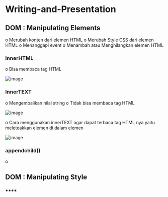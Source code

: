 # Writing-and-Presentation
## **DOM : Manipulating Elements**
o Merubah konten dari elemen HTML
o Merubah Style CSS dari elemen HTML
o Menanggapi event
o Menambah atau Menghilangkan elemen HTML

### **InnerHTML**
o Bisa membaca tag HTML

![image](https://user-images.githubusercontent.com/85721113/193392926-e45861cf-ccdf-4c57-9d61-f36470c8c253.png)

### **InnerTEXT**
o Mengembalikan nilai string
o Tidak bisa membaca tag HTML

![image](https://user-images.githubusercontent.com/85721113/193392971-0a6635c8-c22a-4ec0-9018-ed6970d56843.png)

o Cara menggunakan innerTEXT agar dapat terbaca tag HTML nya yaitu meleteakkan elemen di dalam elemen

![image](https://user-images.githubusercontent.com/85721113/193393037-90ee21f5-3a43-471a-801c-3692199d3b6d.png)

### **appendchild()**
o 

## **DOM : Manipulating Style**
### ****
